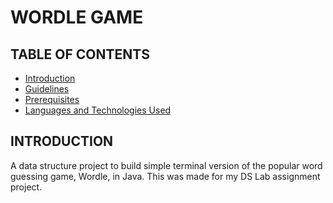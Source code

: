 # WORDLE GAME

## TABLE OF CONTENTS
 - [Introduction](#introduction)
 - [Guidelines](#guidelines)
 - [Prerequisites](#prerequisites)
 - [Languages and Technologies Used](#languages-and-technologies-used)
 

## INTRODUCTION
A  data structure project to build simple terminal version of the popular word guessing game, Wordle, in Java. This was made for my DS Lab assignment project.
